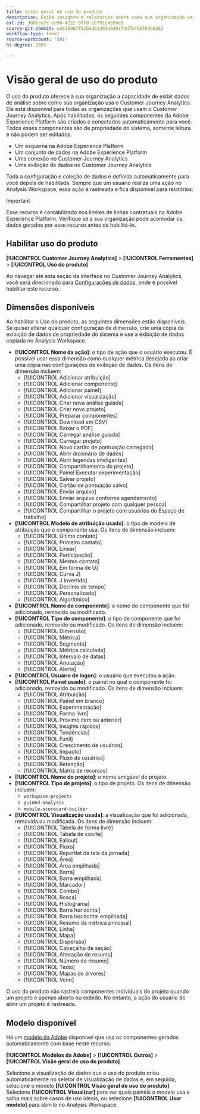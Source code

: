 ```yaml
---
title: Visão geral de uso do produto
description: Exiba insights e relatórios sobre como sua organização usa o Customer Journey Analytics.
exl-id: 3806ca7c-ee90-4222-9ffd-2e791c4550e5
source-git-commit: a4615907f61b4d63393a9481fdd7b45b7b9b6262
workflow-type: tm+mt
source-wordcount: '591'
ht-degree: 100%

---
```


# Visão geral de uso do produto

O uso do produto oferece à sua organização a capacidade de exibir dados de análise sobre como sua organização usa o Customer Journey Analytics. Ele está disponível para todas as organizações que usam o Customer Journey Analytics. Após habilitados, os seguintes componentes da Adobe Experience Platform são criados e conectados automaticamente para você. Todos esses componentes são de propriedade do sistema, somente leitura e não podem ser editados.

* Um esquema na Adobe Experience Platform
* Um conjunto de dados na Adobe Experience Platform
* Uma conexão no Customer Journey Analytics
* Uma exibição de dados no Customer Journey Analytics

Toda a configuração e coleção de dados é definida automaticamente para você depois de habilitada. Sempre que um usuário realiza uma ação no Analysis Workspace, essa ação é rastreada e fica disponível para relatórios.

>[!IMPORTANT]
>
>Esse recurso é contabilizado nos limites de linhas contratuais na Adobe Experience Platform. Verifique se a sua organização pode acomodar os dados gerados por esse recurso antes de habilitá-lo.

## Habilitar uso do produto

**[!UICONTROL Customer Journey Analytics]** > **[!UICONTROL Ferramentas]** > **[!UICONTROL Uso do produto]**

Ao navegar até esta seção da interface no Customer Journey Analytics, você será direcionado para [Configurações de dados](data-settings.md), onde é possível habilitar este recurso.

## Dimensões disponíveis

Ao habilitar o Uso do produto, as seguintes dimensões estão disponíveis. Se quiser alterar qualquer configuração de dimensão, crie uma cópia da exibição de dados de propriedade do sistema e use a exibição de dados copiada no Analysis Workspace.

* **[!UICONTROL Nome da ação]**: o tipo de ação que o usuário executou. É possível usar essa dimensão como qualquer métrica desejada ao criar uma cópia nas configurações de exibição de dados. Os itens de dimensão incluem:
   * [!UICONTROL Adicionar atribuição]
   * [!UICONTROL Adicionar componente]
   * [!UICONTROL Adicionar painel]
   * [!UICONTROL Adicionar visualização]
   * [!UICONTROL Criar nova análise guiada]
   * [!UICONTROL Criar novo projeto]
   * [!UICONTROL Preparar componentes]
   * [!UICONTROL Download em CSV]
   * [!UICONTROL Baixar o PDF]
   * [!UICONTROL Carregar análise guiada]
   * [!UICONTROL Carregar projeto]
   * [!UICONTROL Novo cartão de pontuação carregado]
   * [!UICONTROL Abrir dicionário de dados]
   * [!UICONTROL Abrir legendas inteligentes]
   * [!UICONTROL Compartilhamento do projeto]
   * [!UICONTROL  Painel Executar experimentação]
   * [!UICONTROL Salvar projeto]
   * [!UICONTROL Cartão de pontuação salvo]
   * [!UICONTROL Enviar arquivo]
   * [!UICONTROL Enviar arquivo conforme agendamento]
   * [!UICONTROL Compartilhar projeto com qualquer pessoa]
   * [!UICONTROL Compartilhar o projeto com usuários do Espaço de trabalho]
* **[!UICONTROL Modelo de atribuição usado]**: o tipo de modelo de atribuição que o componente usa. Os itens de dimensão incluem:
   * [!UICONTROL Último contato]
   * [!UICONTROL Primeiro contato]
   * [!UICONTROL Linear]
   * [!UICONTROL Participação]
   * [!UICONTROL Mesmo contato]
   * [!UICONTROL Em forma de U]
   * [!UICONTROL Curva J]
   * [!UICONTROL J invertido]
   * [!UICONTROL Declínio de tempo]
   * [!UICONTROL Personalizado]
   * [!UICONTROL Algorítmico]
* **[!UICONTROL Nome do componente]**: o nome do componente que foi adicionado, removido ou modificado.
* **[!UICONTROL Tipo de componente]**: o tipo de componente que foi adicionado, removido ou modificado. Os itens de dimensão incluem:
   * [!UICONTROL Dimensão]
   * [!UICONTROL Métrica]
   * [!UICONTROL Segmento]
   * [!UICONTROL Métrica calculada]
   * [!UICONTROL Intervalo de datas]
   * [!UICONTROL Anotação]
   * [!UICONTROL Alerta]
* **[!UICONTROL Usuário de logon]**: o usuário que executou a ação.
* **[!UICONTROL Painel usado]**: o painel no qual o componente foi adicionado, removido ou modificado. Os itens de dimensão incluem:
   * [!UICONTROL Atribuição]
   * [!UICONTROL Painel em branco]
   * [!UICONTROL Experimentação]
   * [!UICONTROL Forma livre]
   * [!UICONTROL Próximo item ou anterior]
   * [!UICONTROL Insights rápidos]
   * [!UICONTROL Tendências]
   * [!UICONTROL Funil]
   * [!UICONTROL Crescimento de usuários]
   * [!UICONTROL Impacto]
   * [!UICONTROL Fluxo de usuários]
   * [!UICONTROL Retenção]
   * [!UICONTROL Matriz de recursos]
* **[!UICONTROL Nome do projeto]**: o nome amigável do projeto.
* **[!UICONTROL Tipo de projeto]**: o tipo de projeto. Os itens de dimensão incluem:
   * `workspace-projects`
   * `guided-analysis`
   * `mobile-scorecard-builder`
* **[!UICONTROL Visualização usada]**: a visualização que foi adicionada, removida ou modificada. Os itens de dimensão incluem:
   * [!UICONTROL Tabela de forma livre]
   * [!UICONTROL Tabela de coorte]
   * [!UICONTROL Fallout]
   * [!UICONTROL Fluxo]
   * [!UICONTROL Reportlet da tela da jornada]
   * [!UICONTROL Área]
   * [!UICONTROL Área empilhada]
   * [!UICONTROL Barra]
   * [!UICONTROL Barra empilhada]
   * [!UICONTROL Marcador]
   * [!UICONTROL Combo]
   * [!UICONTROL Rosca]
   * [!UICONTROL Histograma]
   * [!UICONTROL Barra horizontal]
   * [!UICONTROL Barra horizontal empilhada]
   * [!UICONTROL Resumo da métrica principal]
   * [!UICONTROL Linha]
   * [!UICONTROL Mapa]
   * [!UICONTROL Dispersão]
   * [!UICONTROL Cabeçalho de seção]
   * [!UICONTROL Alteração de resumo]
   * [!UICONTROL Número do resumo]
   * [!UICONTROL Texto]
   * [!UICONTROL Mapas de árvores]
   * [!UICONTROL Venn]

O uso do produto não rastreia componentes individuais do projeto quando um projeto é apenas aberto ou exibido. No entanto, a ação do usuário de abrir um projeto é rastreada.

## Modelo disponível

Há um [modelo da Adobe](/help/analysis-workspace/templates/use-templates.md) disponível que usa os componentes gerados automaticamente com base neste recurso.

**[!UICONTROL Modelos da Adobe]** > **[!UICONTROL Outros]** > **[!UICONTROL Visão geral de uso do produto]**

Selecione a visualização de dados que o uso do produto criou automaticamente no seletor de visualização de dados e, em seguida, selecione o modelo **[!UICONTROL Visão geral de uso do produto]**. Selecione **[!UICONTROL Visualizar]** para ver quais painéis o modelo usa e saiba mais sobre casos de uso ideais, ou selecione **[!UICONTROL Usar modelo]** para abri-lo no Analysis Workspace.
